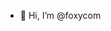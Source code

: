 - 👋 Hi, I’m @foxycom

<!---
foxycom/foxycom is a ✨ special ✨ repository because its `README.md` (this file) appears on your GitHub profile.
You can click the Preview link to take a look at your changes.
--->
